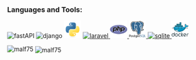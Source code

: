 <h3 align="left">Languages and Tools:</h3>
<p align="left"> <a href="https://fastapi.tiangolo.com/" target="_blank" rel="noreferrer" style="text-decoration: none;"> <img src="https://icon.icepanel.io/Technology/svg/FastAPI.svg" alt="fastAPI" width="40" height="40"/> </a> <a href="https://www.djangoproject.com/" target="_blank" rel="noreferrer" style="text-decoration: none;"> <img src="https://cdn.worldvectorlogo.com/logos/django.svg" alt="django" width="40" height="40"/> </a> <a href="https://www.python.org" target="_blank" rel="noreferrer" style="text-decoration: none;"> <img src="https://raw.githubusercontent.com/devicons/devicon/master/icons/python/python-original.svg" alt="python" width="40" height="40"/> </a> <a href="https://laravel.com/" target="_blank" rel="noreferrer"> <img src="https://www.svgrepo.com/show/353985/laravel.svg" alt="laravel" width="40" height="40"/> </a> <a href="https://www.php.net" target="_blank" rel="noreferrer"> <img src="https://raw.githubusercontent.com/devicons/devicon/master/icons/php/php-original.svg" alt="php" width="40" height="40"/> </a> <a href="https://www.postgresql.org" target="_blank" rel="noreferrer"> <img src="https://raw.githubusercontent.com/devicons/devicon/master/icons/postgresql/postgresql-original-wordmark.svg" alt="postgresql" width="40" height="40"/> </a>  <a href="https://www.sqlite.org/" target="_blank" rel="noreferrer"> <img src="https://www.vectorlogo.zone/logos/sqlite/sqlite-icon.svg" alt="sqlite" width="40" height="40"/> </a> <a href="https://www.docker.com/" target="_blank" rel="noreferrer"> <img src="https://raw.githubusercontent.com/devicons/devicon/master/icons/docker/docker-original-wordmark.svg" alt="docker" width="40" height="40"/> </a> </p>

<p><img align="left" src="https://github-readme-stats.vercel.app/api/top-langs?username=malf75&show_icons=true&locale=en&layout=compact&theme=synthwave" alt="malf75" /></p>

<p>&nbsp;<img align="center" src="https://github-readme-stats.vercel.app/api?username=malf75&show_icons=true&locale=en&theme=synthwave" alt="malf75" height="166px" /></p>
